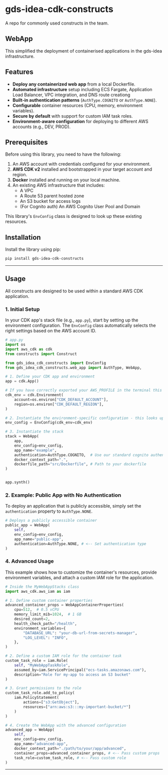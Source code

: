 # gds-idea-cdk-constructs 

A repo for commonly used constructs in the team. 

## WebApp

This simplified the deployment of containerised applications in the gds-idea infrastructure.

## Features

* **Deploy any containerized web app** from a local Dockerfile.
* **Automated infrastructure** setup including ECS Fargate, Application Load Balancer, VPC integration, and DNS route creationg
* **Built-in authentication patterns** (`AuthType.COGNITO` or `AuthType.NONE`).
* **Configurable** container resources (CPU, memory, environment variables).
* **Secure by default** with support for custom IAM task roles.
* **Environment-aware configuration** for deploying to different AWS accounts (e.g., DEV, PROD).



## Prerequisites

Before using this library, you need to have the following:
1.  An AWS account with credentials configured for your environment.
2.  **AWS CDK v2** installed and bootstrapped in your target account and region.
3.  **Docker** installed and running on your local machine.
4.  An existing AWS infrastructure that includes:
    * A VPC
    * A Route 53 parent hosted zone
    * An S3 bucket for access logs
    * (For Cognito auth) An AWS Cognito User Pool and Domain

This library's `EnvConfig` class is designed to look up these existing resources.


## Installation

Install the library using pip:

```bash
pip install gds-idea-cdk-constructs
```

***

## Usage

All constructs are designed to be used within a standard AWS CDK application.

### 1. Initial Setup

In your CDK app's stack file (e.g., `app.py`), start by setting up the environment configuration. The `EnvConfig` class automatically selects the right settings based on the AWS account ID.

```python
# app.py
import os
import aws_cdk as cdk
from constructs import Construct

from gds_idea_cdk_constructs import EnvConfig
from gds_idea_cdk_constructs.web_app import AuthType, WebApp, 

# 1. Define your CDK app and environment
app = cdk.App()

# If you have correctly exported your AWS_PROFILE in the terminal this will look up the correct values.
cdk_env = cdk.Environment(
    account=os.environ["CDK_DEFAULT_ACCOUNT"],
    region=os.environ["CDK_DEFAULT_REGION"],
)

# 2. Instantiate the environment-specific configuration - this looks up the correct arns for the existing infrastructure.
env_config = EnvConfig(cdk_env=cdk_env)

# 3. Instantiate the stack
stack = WebApp(
    app,
    env_config=env_config,
    app_name="example",
    authentication=AuthType.COGNITO,  # Use our standard cognito authentication
    docker_context_path=".",
    dockerfile_path="src/Dockerfile", # Path to your dockerfile
)


app.synth()

```

### 2. Example: Public App with No Authentication

To deploy an application that is publicly accessible, simply set the `authentication` property to `AuthType.NONE`.

```python
# Deploys a publicly accessible container
public_app = WebApp(
    self,
    env_config=env_config,
    app_name="public-app",
    authentication=AuthType.NONE, # <-- Set authentication type
)
```

### 4. Advanced Usage

This example shows how to customize the container's resources, provide environment variables, and attach a custom IAM role for the application.

```python
# Inside the MyWebAppStacks class
import aws_cdk.aws_iam as iam

# 1. Define custom container properties
advanced_container_props = WebAppContainerProperties(
    cpu=512,  # 0.5 vCPU
    memory_limit_mib=1024,  # 1 GB
    desired_count=2,
    health_check_path="/health",
    environment_variables={
        "DATABASE_URL": "your-db-url-from-secrets-manager",
        "LOG_LEVEL": "INFO",
    },
)

# 2. Define a custom IAM role for the container task
custom_task_role = iam.Role(
    self, "MyWebAppTaskRole",
    assumed_by=iam.ServicePrincipal("ecs-tasks.amazonaws.com"),
    description="Role for my-app to access an S3 bucket"
)

# 3. Grant permissions to the role
custom_task_role.add_to_policy(
    iam.PolicyStatement(
        actions=["s3:GetObject"],
        resources=["arn:aws:s3:::my-important-bucket/*"]
    )
)

# 4. Create the WebApp with the advanced configuration
advanced_app = WebApp(
    self,
    env_config=env_config,
    app_name="advanced-app",
    docker_context_path="./path/to/your/app/advanced",
    container_props=advanced_container_props, # <-- Pass custom props
    task_role=custom_task_role, # <-- Pass custom role
)
```

***

